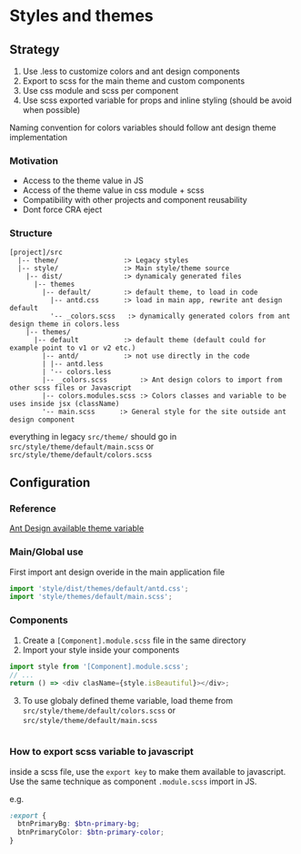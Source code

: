 # Styles and themes

## Strategy

1. Use .less to customize colors and ant design components
2. Export to scss for the main theme and custom components
3. Use css module and scss per component
4. Use scss exported variable for props and inline styling (should be avoid when possible)

Naming convention for colors variables should follow ant design theme implementation

### Motivation

- Access to the theme value in JS
- Access of the theme value in css module + scss
- Compatibility with other projects and component reusability
- Dont force CRA eject

### Structure

```
[project]/src
  |-- theme/                :> Legacy styles
  |-- style/                :> Main style/theme source
    |-- dist/               :> dynamicaly generated files
      |-- themes
        |-- default/        :> default theme, to load in code
          |-- antd.css      :> load in main app, rewrite ant design default
          '-- _colors.scss   :> dynamically generated colors from ant design theme in colors.less
    |-- themes/
      |-- default           :> default theme (default could for example point to v1 or v2 etc.)
        |-- antd/           :> not use directly in the code
        | |-- antd.less
        | '-- colors.less
        |-- _colors.scss        :> Ant design colors to import from other scss files or Javascript
        |-- colors.modules.scss :> Colors classes and variable to be uses inside jsx (className)
        '-- main.scss      :> General style for the site outside ant design component
```

everything in legacy `src/theme/` should go in `src/style/theme/default/main.scss` or `src/style/theme/default/colors.scss`

## Configuration

### Reference

[Ant Design available theme variable](https://github.com/ant-design/ant-design/blob/master/components/style/themes/default.less)

### Main/Global use

First import ant design overide in the main application file

```javascript
import 'style/dist/themes/default/antd.css';
import 'style/themes/default/main.scss';
```

### Components

1. Create a `[Component].module.scss` file in the same directory
2. Import your style inside your components

```javascript
import style from '[Component].module.scss';
// ...
return () => <div clasName={style.isBeautiful}></div>;
```

3. To use globaly defined theme variable, load theme from `src/style/theme/default/colors.scss` or `src/style/theme/default/main.scss`

```

```

### How to export scss variable to javascript

inside a scss file, use the `export key` to make them available to javascript. Use the same technique as component `.module.scss` import in JS.

e.g.

```scss
:export {
  btnPrimaryBg: $btn-primary-bg;
  btnPrimaryColor: $btn-primary-color;
}
```
